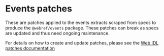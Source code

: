 # Events patches

These are patches applied to the events extracts scraped from specs to produce the `@webref/events` package. These patches can break as specs are updated and thus need ongoing maintenance.

For details on how to create and update patches, please see the [Web IDL patches documentation](../idlpatches/README.md)
